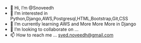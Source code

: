 - 👋 Hi, I’m @Snoveedh
- 👀 I’m interested in Python,Django,AWS,Postgresql,HTML,Bootstrap,Git,CSS
- 🌱 I’m currently learning AWS and More More More in Django
- 💞️ I’m looking to collaborate on ...
- 📫 How to reach me ... syed.noveedh@gmail.com

<!---
Snoveedh/Snoveedh is a ✨ special ✨ repository because its `README.md` (this file) appears on your GitHub profile.
You can click the Preview link to take a look at your changes.
--->
